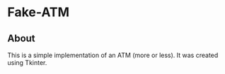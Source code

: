 # Fake-ATM

## About
This is a simple implementation of an ATM (more or less). It was created using Tkinter. 
